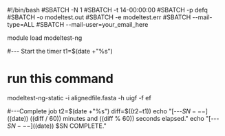 #!/bin/bash
#SBATCH -N 1
#SBATCH -t 14-00:00:00
#SBATCH -p defq
#SBATCH -o modeltest.out
#SBATCH -e modeltest.err
#SBATCH --mail-type=ALL
#SBATCH --mail-user=your_email_here

module load modeltest-ng

#--- Start the timer
t1=$(date +"%s")

# run this command
modeltest-ng-static -i alignedfile.fasta -h uigf -f ef

#---Complete job
t2=$(date +"%s")
diff=$(($t2-$t1))
echo "[---$SN---] ($(date)) $(($diff / 60)) minutes and $(($diff % 60)) seconds elapsed."
echo "[---$SN---] ($(date)) $SN COMPLETE."
